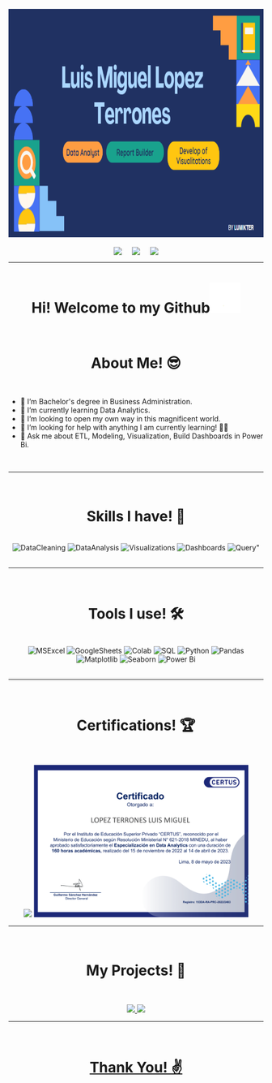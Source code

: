 <p align="center">
  <img src="https://github.com/Lumikter/Lumikter/blob/main/banner_lumikter.png" height="450"/>
</p>
<p align="center">
<a href="https://www.linkedin.com/in/luismiguel-lote" target="blank"><img align="center" src="https://img.shields.io/badge/Luis Miguel-0077B5?style=for-the-badge&logo=linkedin&logoColor=white" /></a> &nbsp;&nbsp;&nbsp;  <a href="mailto:lmiguel.lt@gmail.com" target="blank"><img align="center" src="https://img.shields.io/badge/lmiguel.lt@gmail.com-D14836?style=for-the-badge&logo=gmail&logoColor=white" /></a>    &nbsp;&nbsp;&nbsp;       <a href="https://www.github.com/Lumikter" target="blank"><img align="center" src="https://img.shields.io/badge/Lumikter-100000?style=for-the-badge&logo=github&logoColor=white" /></a>
</p>
<hr>
<h1 align="center">Hi! Welcome to my Github<a><img src="https://github.com/Kathryn-Jie/Kathryn-Jie/blob/main/wave.gif" width="60px"/></h1>
<Br>
<h1 align="center">About Me! 😎</h1>
<Br>
  
- 🔭 I’m Bachelor's degree in Business Administration.
- 🌱 I’m currently learning Data Analytics.
- 👯 I’m looking to open my own way in this magnificent world.
- 🤔 I’m looking for help with anything I am currently learning! 😶‍🌫️
- 💬 Ask me about ETL, Modeling, Visualization, Build Dashboards in Power Bi.

<Br>
<hr>
<Br>
<h1 align="center">Skills I have! 🤖</h1>
<Br>
<div align="center">
  <img src="https://img.shields.io/badge/Data_Cleaning-54487A?style=for-the-badge&logo=data-cleaning&logoColor=white" alt="DataCleaning" />
  <img src="https://img.shields.io/badge/Data_Analysis-294172?style=for-the-badge&logo=data-analysis&logoColor=white" alt="DataAnalysis" />
  <img src="https://img.shields.io/badge/Visualizations-262577?style=for-the-badge&logo=visualizations&logoColor=white" alt="Visualizations" />
  <img src="https://img.shields.io/badge/Dashboards-0C322C?style=for-the-badge&logo=dashboards&logoColor=white" alt="Dashboards" />
  <img src="https://img.shields.io/badge/Power_Query-21759B?style=for-the-badge&logo=power-query&logoColor=white" alt=Query" />
</div>
<Br>
<hr>
<Br>
  
<h1 align="center">Tools I use! 🛠️</h1>
<Br>
  
<div align="center">
  <img src="https://img.shields.io/badge/Microsoft_Excel-217346?style=for-the-badge&logo=microsoft-excel&logoColor=white" alt="MSExcel" />
  <img src="https://img.shields.io/badge/Google%20Sheets-34A853?style=for-the-badge&logo=google-sheets&logoColor=white" alt="GoogleSheets" />
  <img src="https://img.shields.io/badge/Colab-F9AB00?style=for-the-badge&logo=googlecolab&color=525252" alt="Colab" />
  <img src="https://img.shields.io/badge/Microsoft%20SQL%20Server-CC2927?style=for-the-badge&logo=microsoft%20sql%20server&logoColor=white" alt="SQL" />
  <img src="https://img.shields.io/badge/Python-14354C?style=for-the-badge&logo=python&logoColor=white" alt="Python" />
  <img src="https://img.shields.io/badge/Pandas-150458?style=for-the-badge&logo=pandas&logoColor=white" alt="Pandas" />
  <img src="https://img.shields.io/badge/Matplotlib-87CEEB?style=for-the-badge&logo=python&logoColor=white" alt="Matplotlib" />
  <img src="https://img.shields.io/badge/Seaborn-4C72B0?style=for-the-badge&logo=python&logoColor=white" alt="Seaborn" />
  <img src="https://img.shields.io/badge/Power%20Bi-E9B51C?style=for-the-badge&logo=power%20bi&logoColor=white" alt="Power Bi" />
</div>

<Br>
<hr>
<Br>

<h1 align="center">Certifications! 🏆</h1>
<Br>
<p align="center">
  <img src="https://github.com/Lumikter/Lumikter/blob/main/17.%20BOOTCAMP%20DATA%20ANALYST-1.png" height="300"/>
  <img src="https://github.com/Lumikter/Lumikter/blob/main/16.%20CURSO%20DATA%20ANALYTICS%20LUIS%20MIGUEL%20LOPEZ%20TERRONES-1.png" height="300"/>
<Br>
<hr>
<Br>
<h1 align="center">My Projects! 📎</h1>
<Br>
<p align="center">
  <a href="https://github.com/Lumikter/Juegos-Olimpicos-Paris2024" target="_blank">
    <img src="https://github.com/Lumikter/Juegos-Olimpicos-Paris2024/blob/main/OlimpicGamesParis2024.PNG" height="200"/>
  <a href="https://github.com/Lumikter/Rugby_Performance_Main_Rivalries/tree/main" target="_blank">
    <img src="https://github.com/Lumikter/Rugby_Performance_Main_Rivalries/blob/main/RugbyAnalysis.PNG" height="200"/>
<Br>
<hr>
<Br>
<h1 align="center">Thank You! ✌️ </h1>
<Br>
